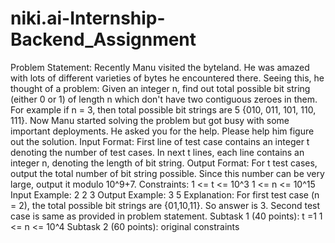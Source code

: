 # niki.ai-Internship-Backend_Assignment

 Problem Statement:
 Recently Manu visited the byteland. He was amazed with lots of different varieties of bytes he
 encountered there. Seeing this, he thought of a problem: Given an integer n, find out total possible
 bit string (either 0 or 1) of length n which don't have two contiguous zeroes in them. For example if n
 = 3, then total possible bit strings are 5 {010, 011, 101, 110, 111}. Now Manu started solving
 the problem but got busy with some important deployments. He asked you for the help. Please help
 him figure out the solution.
 Input Format:
 First line of test case contains an integer t denoting the number of test cases.
 In next t lines, each line contains an integer n, denoting the length of bit string.
 Output Format:
 For t test cases, output the total number of bit string possible. Since this number can be very large,
 output it modulo 10^9+7.
 Constraints:
 1 <= t <= 10^3
 1 <= n <= 10^15
 Input Example:
2 2 3
Output Example:
3 5
       Explanation:
 For first test case (n = 2), the total possible bit strings are {01,10,11}. So answer is 3.
 Second test case is same as provided in problem statement.
 Subtask 1 (40 points):
 t =1
 1 <= n <= 10^4
 Subtask 2 (60 points):
 original constraints
